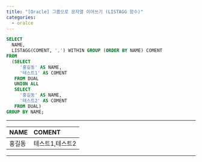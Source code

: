 ```yaml
---
title: "[Oracle] 그룹으로 문자열 이어쓰기 (LISTAGG 함수)"
categories: 
  - oralce
---
```


``` sql
SELECT
  NAME,
  LISTAGG(COMENT, ',') WITHIN GROUP (ORDER BY NAME) COMENT
FROM
  (SELECT
     '홍길동' AS NAME,
     '테스트1' AS COMENT
   FROM DUAL
   UNION ALL
   SELECT
     '홍길동' AS NAME,
     '테스트2' AS COMENT
   FROM DUAL)
GROUP BY NAME;
```
---

| NAME | COMENT        |
|:-----|:--------------|
|홍길동 |테스트1,테스트2 |

---